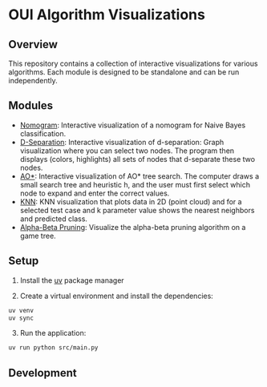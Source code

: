# OUI Algorithm Visualizations

## Overview

This repository contains a collection of interactive visualizations for various algorithms. Each module is designed to be standalone and can be run independently.

## Modules

- [Nomogram](src/modules/nomogram): Interactive visualization of a nomogram for Naive Bayes classification.
- [D-Separation](src/modules/d_separation): Interactive visualization of d-separation: Graph visualization where you can select two nodes. The program then displays (colors, highlights) all sets of nodes that d-separate these two nodes.
- [AO*](src/modules/ao_star): Interactive visualization of AO* tree search. The computer draws a small search tree and heuristic h, and the user must first select which node to expand and enter the correct values.
- [KNN](src/modules/knn): KNN visualization that plots data in 2D (point cloud) and for a selected test case and k parameter value shows the nearest neighbors and predicted class.
- [Alpha-Beta Pruning](src/modules/ab_pruning): Visualize the alpha-beta pruning algorithm on a game tree.


## Setup

1. Install the [uv](https://docs.astral.sh/uv/) package manager
  
2. Create a virtual environment and install the dependencies:
```bash
uv venv
uv sync
```

3. Run the application:
```bash
uv run python src/main.py
```

## Development

